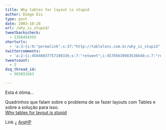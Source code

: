 ```yaml
---
title: Why tables for layout is stupid
author: Diego Eis
type: post
date: 2003-10-28
url: /why_is_stupid/
tweetbackscheck:
  - 1356454355
shorturls:
  - 'a:3:{s:9:"permalink";s:37:"http://tableless.com.br/why_is_stupid";s:7:"tinyurl";s:26:"http://tinyurl.com/42yg5vz";s:4:"isgd";s:19:"http://is.gd/5dJtMI";}'
twittercomments:
  - 'a:2:{i:45840037757198336;s:7:"retweet";i:45705630983536640;s:7:"retweet";}'
tweetcount:
  - 2
dsq_thread_id:
  - 503031563

---
```

Esta é ótima&#8230;
              
Quadrinhos que falam sobre o problema de se fazer layouts com Tables e sobre a solução para isso.  
[Why tables for layout is stupid][1]
              
Link ¿ [ArqHP][2]

 [1]: http://www.hotdesign.com/seybold/index.html "Why tables for layout is stupid"
 [2]: http://www.topica.com/lists/arqhp
